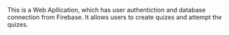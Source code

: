This is a Web Apllication, which has user authentiction and database connection from Firebase. It allows users to create quizes and attempt the quizes.
